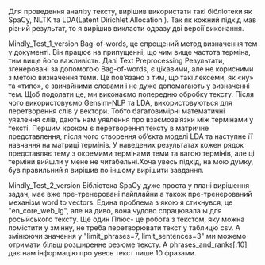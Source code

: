 Для проведення аналізу тексту, вирішив використати такі бібліотеки як SpaCy, NLTK та LDA(Latent Dirichlet Allocation ). 
Так як кожний підхід мав різний результат, то я вирішив викласти одразу дві версії виконання.

Mindly_Test_1_version
Bag-of-words, це спрощений метод визначення тем у документі. Він працює на припущенні, що чим вище частота терміна, тим вище його важливість. Далі Text Preprocessing Результати, згенеровані за допомогою Bag-of-words, є цікавими, але не корисними з метою визначення теми. Це пов’язано з тим, що такі лексеми, як «ну» та «типо», є звичайними словами і не дуже допомагають у визначенні тем. Щоб подолати це, ми виконаємо попередню обробку тексту. Після чого використовуємо Gensim-NLP та LDA, використовуються для перетворення слів у вектори. Тобто багатовимірні математичні уявлення слів, дають нам уявлення про взаємозв’язки між термінами у тексті. Першим кроком є перетворення тексту в матричне представлення, після чого створення об’єкта моделі LDA та наступне її навчання  на матриці термінів.
У наведених результатах кожен рядок представляє тему з окремими термінами теми та вагою термінів, але ці терміни вийшли у мене не читабельні.Хоча увесь підхід, на мою думку, був правильний я вирішив по іншому вирішити завдання.




Mindly_Test_2_version
Бібліотека SpaCy дуже проста у плані вирішення задач, має вже пре-тренеровані пайплайни а також пре-тренерований механізм word to vectors.
Едина проблема з якою я стикнувся, це "en_core_web_lg", але на диво, вона чудово спрацювала ы для росыйського тексту. Ще один Плюс- це робота з текстом, яку можна помістити у змінну, не треба перетворювати текст у таблицю csv.
А змінюючи значення у "limit_phrases=7, limit_sentences=3" ми можемо отримати більш розширенне резюме тексту. А phrases_and_ranks[:10] дає нам інформацію про увесь текст лише 10 фразами.


